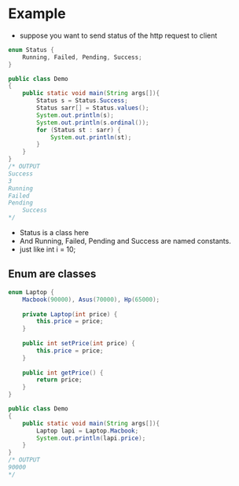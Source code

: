 # Example 
* suppose you want to send status of the http request to client
```java
enum Status {
	Running, Failed, Pending, Success;
}

public class Demo
{
	public static void main(String args[]){
		Status s = Status.Success;  
		Status sarr[] = Status.values();  
		System.out.println(s);  
		System.out.println(s.ordinal());  
		for (Status st : sarr) {  
		    System.out.println(st);  
		}
	}
}
/* OUTPUT
Success
3
Running
Failed
Pending
	Success
*/
```

* Status is a class here
* And Running, Failed, Pending and Success are named constants.
* just like int i = 10;

## Enum are classes

```java
enum Laptop {
	Macbook(90000), Asus(70000), Hp(65000);
	
	private Laptop(int price) {
		this.price = price;
	}
	
	public int setPrice(int price) {
		this.price = price;
	}
	
	public int getPrice() {
		return price;
	}
}

public class Demo
{
	public static void main(String args[]){
		Laptop lapi = Laptop.Macbook;
		System.out.println(lapi.price);
	}
}
/* OUTPUT
90000
*/
```